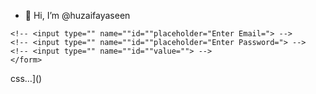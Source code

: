 - 👋 Hi, I’m @huzaifayaseen

<!---[Uploa <!DOCTYPE html>
<html lang="en">
<head>
    <meta charset="UTF-8">
    <meta name="viewport" content="width=device-width, initial-scale=1.0">
    <title>WEBSITES</title>
    <link rel="stylesheet" href="https://cdn.jsdelivr.net/npm/bootstrap-icons@1.11.2/font/bootstrap-icons.min.css">
    <link rel="stylesheet" href="style.css">
</head>
<body>

    <div class="main">
        <div class="navbar">
            <div class="icon">
                <h1 class="logo">Max Web</h1>

            </div>
            <div class="menu">
                <ul>
                    <li><a href="">Home</a></li>
                    <li><a href="#">Gallery</a></li>
                    <li><a href="#">About</a></li>
                    
                   
                </ul>
            </div>
       
<hr>
            </div>
            <div class="content">
                <h1>Web Design<br><span>Development</span><br>Course </h1>
                <p class="par">“Website is a collection of various files.<br>
                    “The magic you are looking for:
                    Is in the work you are avoiding
                   <br> websites guides you about all the neceesary details
                    Collect Contact details for future ongoing relation </p>
                     <button class="cn"><a href="#">JOIN US!</a></button>

                     <div class="form">
                        <input type="email" name="email" placeholder="Enter your email">
                        <input type="Passwrod" name="#" placeholder="Enter your password">
                        <button class="btn"><a href="Login"></a>Login</button>

                        <p class="link">Don't have an account</p><br>
                        <a href="#">Sign up here</a>
                        <p class="liw">Log in with</p>
                     </div>
        </div>
            
    </div>

        
   
 


   
</body>
</html>
ding home.html…]()
[Uploading style.*{
    margin: 0%;
    padding: 0%;

}
.main{
    width: 100%;
    background-position: center;
    background-size: cover;
    height: 109vh;   
    background-color:black;
}
.icon{
    width: 600px;
    float: left;
    height: 70px;
}
.logo{
    color:aqua;
    font-size: 55px;
    font-weight: bold;
    font-family: Arial;
    width: 260px;
    float: left;
    padding: 3%;
    
    
}
.menu{
    width: 400px;
    float: left;
    height: 70px;
}
ul{
    list-style: none;
    display: flex;
    gap: 30%;
    margin: 0%;
    padding: 0%;
    text-align: right;

   
}
ul li{
    display: inline-block;
}

ul li a{
    text-decoration: none;
    color:red;
    display: block;
    text-transform: uppercase;
    font-family: Arial;
    font-weight: bold;
    padding: 25px 30px;
    font-size: 20px;
 

}
ul li a:hover{
    color: #ff7200;
}
.search{
    width: 330px;
    float: left;
    margin-left: 270px;
}
.srch{
    font-family: 'Times New Roman';
    width: 200px;
    height: 400px;
    background: transparent;
    border: 1px solid #bd6218;
    margin-top: 13px;
    color: #ff7200;
    border-right: none;
    font-size: 16px;
    float:left;
    padding: 10px;
    border-bottom-left-radius: 5px;
    border-top-left-radius: 5px;
}
.btn{
    width: 100px;
    height: 40px;
    background: #ff7200;
    border: 2px solid #ff7200;
    margin-top: 13px;
    color: #fff;
    font-size: 15px;
    border-bottom-left-radius: 5px;
    border-top-left-radius: 5px;

}
.btn:focus{
    outline: none;
}
.srch:focus{
    outline: none;
}
.content{
    width: 1200px;
    height: auto;
    margin: auto;
    color: #fff;
    position: relative;

}
.content .par{
    padding-left: 20px;
    padding-bottom: 25px;
    font-family: Arial;
    letter-spacing: 1.2px;
    line-height: 30px;
}
.content h1{
    font-family:'Times New Roman';
    font-size: 50px;
    padding-left: 20px;
    margin-top: 9%;
    letter-spacing: 2px;

}
.content .cn{
    width: 160px;
    height: 40px;
    background: #ff7200;
    border: none;
    margin-bottom: 10px;
    margin-left: 20px;
    font-size: 18px;
    border-radius: 10px;
    cursor: pointer;
    transition: .4s ease;

}
.content .cn a{
    text-decoration: none;
    color: #000;
    transition: .3s ease;

}
.cn:hover{
    background-color: #ff7200;
    font-size: 60px;
}
.content span{
    color: lightslategray;
    font-size: 60px;
}
<!DOCTYPE html>
<html lang="en">
<head>
    <meta charset="UTF-8">
    <meta name="viewport" content="width=device-width, initial-scale=1.0">
    <title>Websites</title>
    <style>
       
        
    </style>
</head>
<body>
    <form action="">
        <div>
            <label for ="fname">First Name:</label>
            <input type = "text" name="fname" required>
        </div>
        <div>
            <label for="">email</label>
            <input type="email"> 
        </div>
        <div>
            <label for="">Password</label>
            <input type="password" name=""id="">
        </div>
         
    <!-- <input type="" name=""id=""placeholder="Enter name="> -->
    <!-- <input type="" name=""id=""placeholder="Enter Email="> -->
    <!-- <input type="" name=""id=""placeholder="Enter Password="> -->
    <!-- <input type="" name=""id=""value=""> -->
    </form>
</body>   
</html>
css…]()


